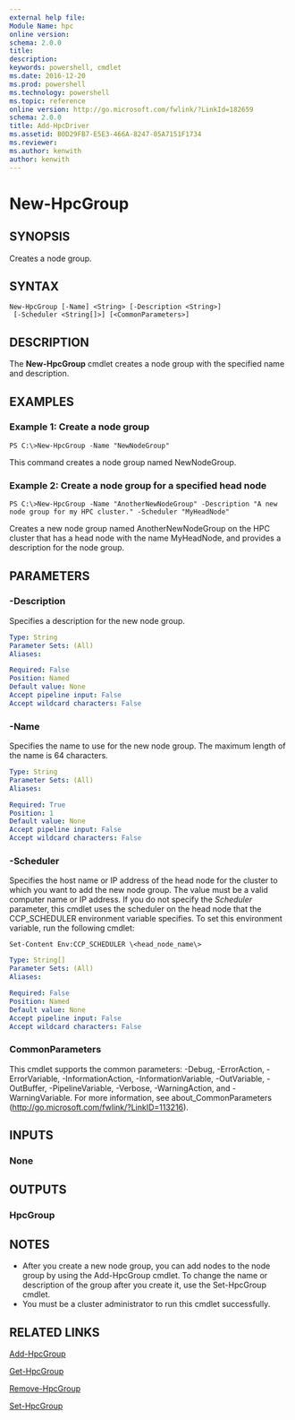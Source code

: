 ```yaml
---
external help file:
Module Name: hpc
online version:
schema: 2.0.0
title:
description:
keywords: powershell, cmdlet
ms.date: 2016-12-20
ms.prod: powershell
ms.technology: powershell
ms.topic: reference
online version: http://go.microsoft.com/fwlink/?LinkId=182659
schema: 2.0.0
title: Add-HpcDriver
ms.assetid: B0D29FB7-E5E3-466A-8247-05A7151F1734
ms.reviewer:
ms.author: kenwith
author: kenwith
---
```


# New-HpcGroup

## SYNOPSIS
Creates a node group.

## SYNTAX

```
New-HpcGroup [-Name] <String> [-Description <String>]
 [-Scheduler <String[]>] [<CommonParameters>]
```

## DESCRIPTION
The **New-HpcGroup** cmdlet creates a node group with the specified name and description.

## EXAMPLES

### Example 1: Create a node group
```
PS C:\>New-HpcGroup -Name "NewNodeGroup"
```

This command creates a node group named NewNodeGroup.

### Example 2: Create a node group for a specified head node
```
PS C:\>New-HpcGroup -Name "AnotherNewNodeGroup" -Description "A new node group for my HPC cluster." -Scheduler "MyHeadNode"
```

Creates a new node group named AnotherNewNodeGroup on the HPC cluster that has a head node with the name MyHeadNode, and provides a description for the node group.

## PARAMETERS

### -Description
Specifies a description for the new node group.

```yaml
Type: String
Parameter Sets: (All)
Aliases:

Required: False
Position: Named
Default value: None
Accept pipeline input: False
Accept wildcard characters: False
```

### -Name
Specifies the name to use for the new node group.
The maximum length of the name is 64 characters.

```yaml
Type: String
Parameter Sets: (All)
Aliases:

Required: True
Position: 1
Default value: None
Accept pipeline input: False
Accept wildcard characters: False
```

### -Scheduler
Specifies the host name or IP address of the head node for the cluster to which you want to add the new node group.
The value must be a valid computer name or IP address.
If you do not specify the *Scheduler* parameter, this cmdlet uses the scheduler on the head node that the CCP_SCHEDULER environment variable specifies.
To set this environment variable, run the following cmdlet:

`Set-Content Env:CCP_SCHEDULER \<head_node_name\>`

```yaml
Type: String[]
Parameter Sets: (All)
Aliases:

Required: False
Position: Named
Default value: None
Accept pipeline input: False
Accept wildcard characters: False
```

### CommonParameters
This cmdlet supports the common parameters: -Debug, -ErrorAction, -ErrorVariable, -InformationAction, -InformationVariable, -OutVariable, -OutBuffer, -PipelineVariable, -Verbose, -WarningAction, and -WarningVariable. For more information, see about_CommonParameters (http://go.microsoft.com/fwlink/?LinkID=113216).

## INPUTS

### None

## OUTPUTS

### HpcGroup

## NOTES
* After you create a new node group, you can add nodes to the node group by using the Add-HpcGroup cmdlet. To change the name or description of the group after you create it, use the Set-HpcGroup cmdlet.
* You must be a cluster administrator to run this cmdlet successfully.

## RELATED LINKS

[Add-HpcGroup](./Add-HpcGroup.md)

[Get-HpcGroup](./Get-HpcGroup.md)

[Remove-HpcGroup](./Remove-HpcGroup.md)

[Set-HpcGroup](./Set-HpcGroup.md)
